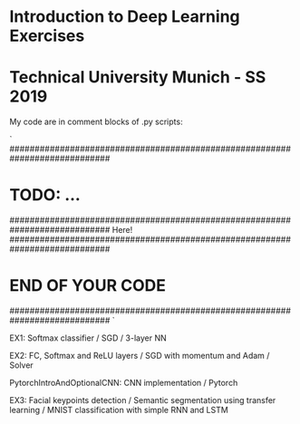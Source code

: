# Introduction to Deep Learning Exercises
# Technical University Munich - SS 2019

My code are in comment blocks of .py scripts:

`
############################################################################
# TODO: ...                                                                #
############################################################################
Here!
############################################################################
#                          END OF YOUR CODE                                #
############################################################################
`

EX1: Softmax classifier / SGD / 3-layer NN

EX2:  FC, Softmax and ReLU layers /
      SGD with momentum and Adam /
      Solver

PytorchIntroAndOptionalCNN: CNN implementation / Pytorch

EX3:  Facial keypoints detection / 
      Semantic segmentation using transfer learning / 
      MNIST classification with simple RNN and LSTM
